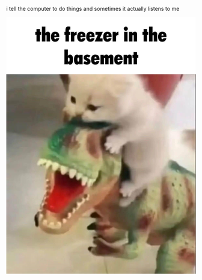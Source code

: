 i tell the computer to do things and sometimes it actually listens to me
<!--START_SECTION:update_image-->
<img src=https://raw.githubusercontent.com/sneakykestrel/sneakykestrel/main/.github/images/the-freezer-in-the-basement.jpg height="" width="" align=left alt=kitty />
<!--END_SECTION:update_image-->

